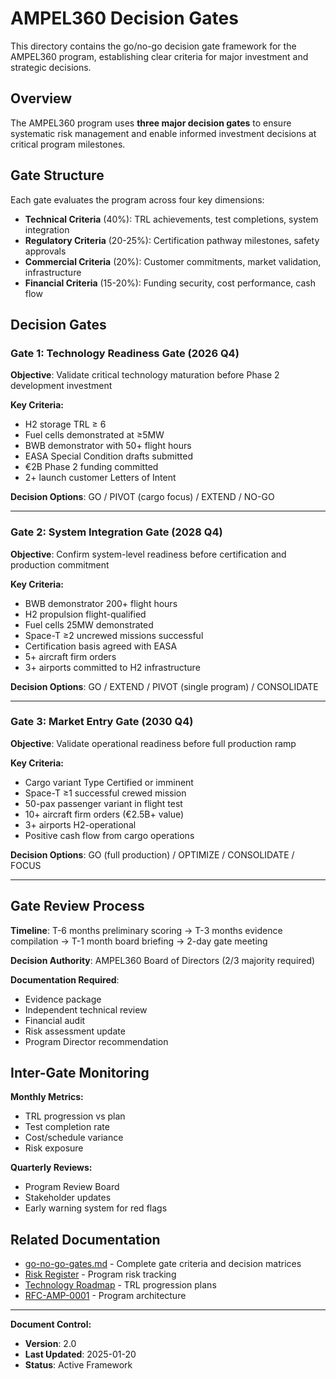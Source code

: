 # AMPEL360 Decision Gates

This directory contains the go/no-go decision gate framework for the AMPEL360 program, establishing clear criteria for major investment and strategic decisions.

## Overview

The AMPEL360 program uses **three major decision gates** to ensure systematic risk management and enable informed investment decisions at critical program milestones.

## Gate Structure

Each gate evaluates the program across four key dimensions:
- **Technical Criteria** (40%): TRL achievements, test completions, system integration
- **Regulatory Criteria** (20-25%): Certification pathway milestones, safety approvals
- **Commercial Criteria** (20%): Customer commitments, market validation, infrastructure
- **Financial Criteria** (15-20%): Funding security, cost performance, cash flow

## Decision Gates

### Gate 1: Technology Readiness Gate (2026 Q4)
**Objective**: Validate critical technology maturation before Phase 2 development investment

**Key Criteria:**
- H2 storage TRL ≥ 6
- Fuel cells demonstrated at ≥5MW
- BWB demonstrator with 50+ flight hours
- EASA Special Condition drafts submitted
- €2B Phase 2 funding committed
- 2+ launch customer Letters of Intent

**Decision Options**: GO / PIVOT (cargo focus) / EXTEND / NO-GO

---

### Gate 2: System Integration Gate (2028 Q4)
**Objective**: Confirm system-level readiness before certification and production commitment

**Key Criteria:**
- BWB demonstrator 200+ flight hours
- H2 propulsion flight-qualified
- Fuel cells 25MW demonstrated
- Space-T ≥2 uncrewed missions successful
- Certification basis agreed with EASA
- 5+ aircraft firm orders
- 3+ airports committed to H2 infrastructure

**Decision Options**: GO / EXTEND / PIVOT (single program) / CONSOLIDATE

---

### Gate 3: Market Entry Gate (2030 Q4)
**Objective**: Validate operational readiness before full production ramp

**Key Criteria:**
- Cargo variant Type Certified or imminent
- Space-T ≥1 successful crewed mission
- 50-pax passenger variant in flight test
- 10+ aircraft firm orders (€2.5B+ value)
- 3+ airports H2-operational
- Positive cash flow from cargo operations

**Decision Options**: GO (full production) / OPTIMIZE / CONSOLIDATE / FOCUS

---

## Gate Review Process

**Timeline**: T-6 months preliminary scoring → T-3 months evidence compilation → T-1 month board briefing → 2-day gate meeting

**Decision Authority**: AMPEL360 Board of Directors (2/3 majority required)

**Documentation Required**:
- Evidence package
- Independent technical review
- Financial audit
- Risk assessment update
- Program Director recommendation

## Inter-Gate Monitoring

**Monthly Metrics:**
- TRL progression vs plan
- Test completion rate
- Cost/schedule variance
- Risk exposure

**Quarterly Reviews:**
- Program Review Board
- Stakeholder updates
- Early warning system for red flags

## Related Documentation

- [go-no-go-gates.md](./go-no-go-gates.md) - Complete gate criteria and decision matrices
- [Risk Register](../Risks/risk-register.csv) - Program risk tracking
- [Technology Roadmap](../Plans/tech-roadmap.md) - TRL progression plans
- [RFC-AMP-0001](../RFCs/RFC-AMP-0001-Program-Architecture-v2.md) - Program architecture

---

**Document Control:**
- **Version**: 2.0
- **Last Updated**: 2025-01-20
- **Status**: Active Framework

